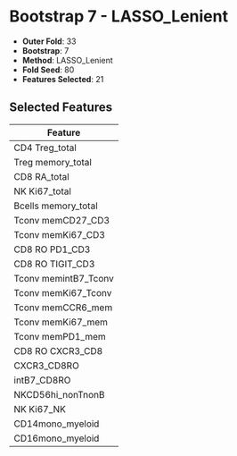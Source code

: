 # Bootstrap 7 - LASSO_Lenient

- **Outer Fold**: 33
- **Bootstrap**: 7
- **Method**: LASSO_Lenient
- **Fold Seed**: 80
- **Features Selected**: 21

## Selected Features

| Feature |
|---------|
| CD4 Treg_total |
| Treg memory_total |
| CD8 RA_total |
| NK Ki67_total |
| Bcells memory_total |
| Tconv memCD27_CD3 |
| Tconv memKi67_CD3 |
| CD8 RO PD1_CD3 |
| CD8 RO TIGIT_CD3 |
| Tconv memintB7_Tconv |
| Tconv memKi67_Tconv |
| Tconv memCCR6_mem |
| Tconv memKi67_mem |
| Tconv memPD1_mem |
| CD8 RO CXCR3_CD8 |
| CXCR3_CD8RO |
| intB7_CD8RO |
| NKCD56hi_nonTnonB |
| NK Ki67_NK |
| CD14mono_myeloid |
| CD16mono_myeloid |
